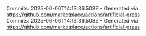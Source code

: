Commits: 2025-06-06T14:13:36.508Z - Generated via https://github.com/marketplace/actions/artificial-grass
<br>
Commits: 2025-06-06T14:13:36.508Z - Generated via https://github.com/marketplace/actions/artificial-grass
<br>
